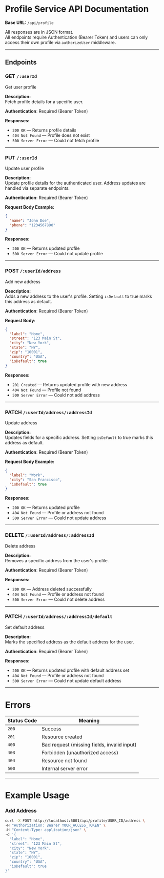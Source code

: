 
# Profile Service API Documentation

**Base URL:** `/api/profile`

All responses are in JSON format.  
All endpoints require Authentication (Bearer Token) and users can only access their own profile via `authorizeUser` middleware.

---

## Endpoints

### **GET** `/:userId`  
Get user profile  

**Description:**  
Fetch profile details for a specific user.

**Authentication:** Required (Bearer Token)  

**Responses:**  
- `200 OK` — Returns profile details  
- `404 Not Found` — Profile does not exist  
- `500 Server Error` — Could not fetch profile  

---

### **PUT** `/:userId`  
Update user profile  

**Description:**  
Update profile details for the authenticated user. Address updates are handled via separate endpoints.

**Authentication:** Required (Bearer Token)  

**Request Body Example:**  
```json
{
  "name": "John Doe",
  "phone": "1234567890"
}
```

**Responses:**  
- `200 OK` — Returns updated profile  
- `500 Server Error` — Could not update profile  

---

### **POST** `/:userId/address`  
Add new address  

**Description:**  
Adds a new address to the user's profile. Setting `isDefault` to true marks this address as default.

**Authentication:** Required (Bearer Token)  

**Request Body:**  
```json
{
  "label": "Home",
  "street": "123 Main St",
  "city": "New York",
  "state": "NY",
  "zip": "10001",
  "country": "USA",
  "isDefault": true
}
```

**Responses:**  
- `201 Created` — Returns updated profile with new address  
- `404 Not Found` — Profile not found  
- `500 Server Error` — Could not add address  

---

### **PATCH** `/:userId/address/:addressId`  
Update address  

**Description:**  
Updates fields for a specific address. Setting `isDefault` to true marks this address as default.

**Authentication:** Required (Bearer Token)  

**Request Body Example:**  
```json
{
  "label": "Work",
  "city": "San Francisco",
  "isDefault": true
}
```

**Responses:**  
- `200 OK` — Returns updated profile  
- `404 Not Found` — Profile or address not found  
- `500 Server Error` — Could not update address  

---

### **DELETE** `/:userId/address/:addressId`  
Delete address  

**Description:**  
Removes a specific address from the user's profile.

**Authentication:** Required (Bearer Token)  

**Responses:**  
- `200 OK` — Address deleted successfully  
- `404 Not Found` — Profile or address not found  
- `500 Server Error` — Could not delete address  

---

### **PATCH** `/:userId/address/:addressId/default`  
Set default address  

**Description:**  
Marks the specified address as the default address for the user.

**Authentication:** Required (Bearer Token)  

**Responses:**  
- `200 OK` — Returns updated profile with default address set  
- `404 Not Found` — Profile or address not found  
- `500 Server Error` — Could not update default address  

---

# Errors

| Status Code | Meaning                       |
| ----------- | ---------------------------- |
| `200`       | Success                      |
| `201`       | Resource created             |
| `400`       | Bad request (missing fields, invalid input) |
| `403`       | Forbidden (unauthorized access) |
| `404`       | Resource not found           |
| `500`       | Internal server error        |

---

# Example Usage

### Add Address
```bash
curl -X POST http://localhost:5001/api/profile/USER_ID/address \
-H "Authorization: Bearer YOUR_ACCESS_TOKEN" \
-H "Content-Type: application/json" \
-d '{
  "label": "Home",
  "street": "123 Main St",
  "city": "New York",
  "state": "NY",
  "zip": "10001",
  "country": "USA",
  "isDefault": true
}'
```
